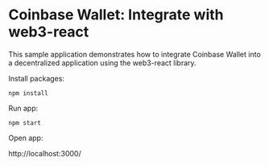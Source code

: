 # Coinbase Wallet: Integrate with web3-react

This sample application demonstrates how to integrate Coinbase Wallet into a decentralized application using the web3-react library.

Install packages:

```npm install```

Run app:

```npm start```

Open app:

http://localhost:3000/